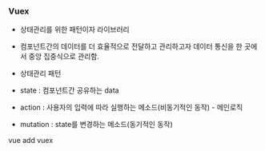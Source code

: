 ### Vuex

* 상태관리를 위한 패턴이자 라이브러리
* 컴포넌트간의 데이터를 더 효율적으로 전달하고 관리하고자 데이터 통신을 한 곳에서 중앙 집중식으로 관리함.



* 상태관리 패턴
* state : 컴포넌트간 공유하는 data
* action : 사용자의 입력에 따라 실행하는 메소드(비동기적인 동작) - 메인로직
* mutation : state를 변경하는 메소드(동기적인 동작)



vue add vuex


